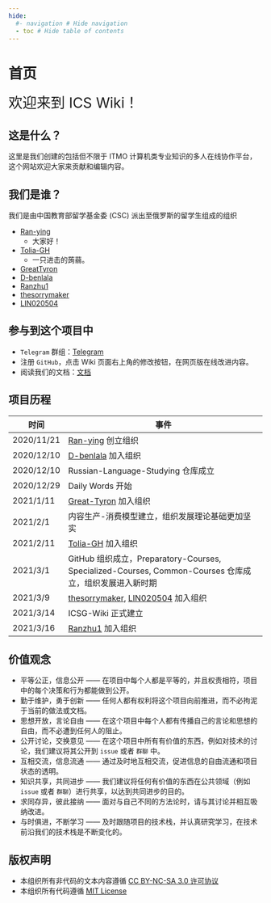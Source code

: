 ```yaml
--- 
hide: 
  #- navigation # Hide navigation 
  - toc # Hide table of contents 
---
```


# 首页
<span style="font-size:2em;font-style:bold;">欢迎来到 ICS Wiki！</span>

## 这是什么？

这里是我们创建的包括但不限于 ITMO 计算机类专业知识的多人在线协作平台，这个网站欢迎大家来贡献和编辑内容。

## 我们是谁？

我们是由中国教育部留学基金委 (CSC) 派出至俄罗斯的留学生组成的组织
- [Ran-ying](https://github.com/Ran-ying)
    - 大家好！
- [Tolia-GH](https://github.com/Tolia-GH)
    - 一只进击的蒟蒻。
- [GreatTyron](https://github.com/GreatTyron)
- [D-benlala](https://github.com/D-benlala)
- [Ranzhu1](https://github.com/Ranzhu1)
- [thesorrymaker](https://github.com/thesorrymaker)
- [LIN020504](https://github.com/LIN020504)

## 参与到这个项目中

- `Telegram` 群组：[Telegram](https://t.me/ICSG_Official)
- 注册 `GitHub`，点击 Wiki 页面右上角的修改按钮，在网页版在线改进内容。
- 阅读我们的文档：[文档](Tutorial/README.md)

## 项目历程

| 时间 | 事件 |
|------|------|
| 2020/11/21 | [Ran-ying](https://github.com/Ran-ying) 创立组织 |
| 2020/12/10 | [D-benlala](https://github.com/D-benlala) 加入组织 |
| 2020/12/10 | Russian-Language-Studying 仓库成立 |
| 2020/12/29 | Daily Words 开始 |
| 2021/1/11 | [Great-Tyron](https://github.com/GreatTyron) 加入组织 |
| 2021/2/1 | 内容生产-消费模型建立，组织发展理论基础更加坚实 |
| 2021/2/11 | [Tolia-GH](https://github.com/Tolia-GH) 加入组织 |
| 2021/3/1 | GitHub 组织成立，Preparatory-Courses, Specialized-Courses, Common-Courses 仓库成立，组织发展进入新时期 |
| 2021/3/9 | [thesorrymaker](https://github.com/thesorrymaker), [LIN020504](https://github.com/LIN020504) 加入组织 |
| 2021/3/14 | ICSG-Wiki 正式建立 |
| 2021/3/16 | [Ranzhu1](https://github.com/Ranzhu1) 加入组织|

## 价值观念

- 平等公正，信息公开 —— 在项目中每个人都是平等的，并且权责相符，项目中的每个决策和行为都能做到公开。
- 勤于维护，勇于创新 —— 任何人都有权利将这个项目向前推进，而不必拘泥于当前的做法或文档。
- 思想开放，言论自由 —— 在这个项目中每个人都有传播自己的言论和思想的自由，而不必遭到任何人的阻止。
- 公开讨论，交换意见 —— 在这个项目中所有有价值的东西，例如对技术的讨论，我们建议将其公开到 `issue` 或者 `群聊` 中。
- 互相交流，信息流通 —— 通过及时地互相交流，促进信息的自由流通和项目状态的透明。
- 知识共享，共同进步 —— 我们建议将任何有价值的东西在公共领域（例如 `issue` 或者 `群聊`）进行共享，以达到共同进步的目的。
- 求同存异，彼此接纳 —— 面对与自己不同的方法论时，请与其讨论并相互吸纳改进。
- 与时俱进，不断学习 —— 及时跟随项目的技术栈，并认真研究学习，在技术前沿我们的技术栈是不断变化的。

## 版权声明

- 本组织所有非代码的文本内容遵循 [CC BY-NC-SA 3.0 许可协议](https://creativecommons.org/licenses/by-nc-sa/3.0/deed.zh)
- 本组织所有代码遵循 [MIT License](https://opensource.org/licenses/mit-license.php)

